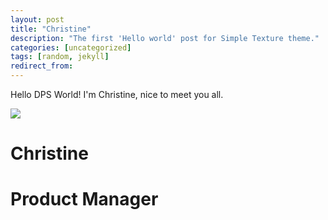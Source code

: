 ```yaml
---
layout: post
title: "Christine"
description: "The first 'Hello world' post for Simple Texture theme."
categories: [uncategorized]
tags: [random, jekyll]
redirect_from:
---
```

Hello DPS World! I'm Christine, nice to meet you all.

<img src="https://github.com/team-cero/team-cero.github.io/blob/master/assets/images/christine.png">

# Christine
# Product Manager

